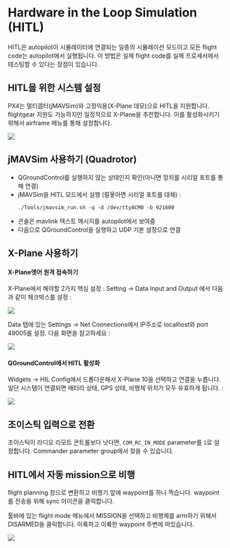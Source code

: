 # Hardware in the Loop Simulation (HITL)

HITL은 autopilot이 시뮬레이터에 연결되는 일종의 시뮬레이션 모드이고 모든 flight code는 autopilot에서 실행됩니다. 이 방법은 실제 flight code를 실제 프로세서에서 테스팅할 수 있다는 장점이 있습니다.

## HITL을 위한 시스템 설정

PX4는 멀티콥터(jMAVSim)와 고정익용(X-Plane 데모)으로 HITL을 지원합니다. flightgear 지원도 가능하지만 일정적으로 X-Plane을 추천합니다. 이를 활성화시키기 위해서 airframe 메뉴를 통해 설정합니다.

![](images/gcs/qgc_hil_config.png)

## jMAVSim 사용하기 (Quadrotor)

- QGroundControl를 실행하지 않는 상태인지 확인(아니면 장치를 시리얼 포트를 통해 연결)
- jMAVSim을 HITL 모드에서 실행 (필욯아면 시리얼 포트를 대체) :
  ```
  ./Tools/jmavsim_run.sh -q -d /dev/ttyACM0 -b 921600
  ```
- 콘솔은 mavlink 텍스트 메시지를 autopilot에서 보여줌
- 다음으로 QGroundControl을 실행하고 UDP 기본 설정으로 연결


## X-Plane 사용하기
#### X-Plane엣어 원격 접속하기

X-Plane에서 해야할 2가지 핵심 설정 : Setting -> Data Input and Output 에서 다음과 같이 체크박스를 설정 :

![](images/gcs/xplane_data_config.png)

Data 탭에 있는 Settings -> Net Connections에서 IP주소로 localhost와 port 49005를 설정. 다음 화면을 참고하세요 :

![](images/gcs/xplane_net_config.png)

#### QGroundControl에서 HITL 활성화

Widgets -> HIL Config에서 드롭다운해서 X-Plane 10을 선택하고 연결을 누릅니다. 일단 시스템이 연결되면 배터리 상태, GPS 상태, 비행체 위치가 모두 유효하게 됩니다. :

![](images/gcs/qgc_sim_run.png)

## 조이스틱 입력으로 전환

조이스틱이 라디오 리모트 콘트롤보다 낫다면, `COM_RC_IN_MODE` parameter를 `1`로 설정합니다. Commander parameter group에서 찾을 수 있습니다.

## HITL에서 자동 mission으로 비행

flight planning 창으로 변환하고 비행기 앞에 waypoint를 하나 찍습니다. waypoint를 전송을 위해 sync 아이콘을 클릭합니다.

툴바에 있는 flight mode 메뉴에서 MISSION을 선택하고 비행체를 arm하기 위해서 DISARMED을 클릭합니다. 이륙하고 이륙한 waypoint 주변에 떠있습니다.

![](images/gcs/qgc_sim_mission.png)
